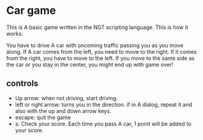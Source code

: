 # Car game

This is A basic game written in the NGT scripting language. This is how it works:

You have to drive A car with oncoming traffic passing you as you move along. If A car comes from the left, you need to move to the right. If it comes from the right, you have to move to the left. If you move to the same side as the car or you stay in the center, you might end up with game over!

## controls

- Up arrow: when not driving, start driving.
- left or right arrow: turns you in the direction. if in A dialog, repeat it and also with the up and down arrow keys.
- escape: quit the game
- s: Check your score. Each time you pass A car, 1 point will be added to your score.
